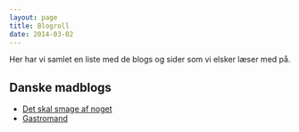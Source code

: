 ```yaml
---
layout: page
title: Blogroll
date: 2014-03-02
---
```


Her har vi samlet en liste med de blogs og sider som vi elsker læser med på.

## Danske madblogs

* [Det skal smage af noget](http://detskalsmageafnoget.dk/)
* [Gastromand](http://gastromand.dk/)
